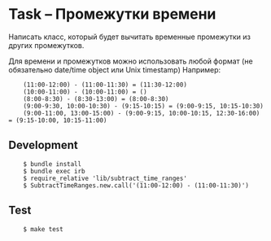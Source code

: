 # Task – Промежутки времени
Написать класс, который будет вычитать временные промежутки
из других промежутков.

Для времени и промежутков можно использовать любой формат (не
обязательно date/time object или Unix timestamp)
Например:

        (11:00-12:00) - (11:00-11:30) = (11:30-12:00)
        (10:00-11:00) - (10:00-11:00) = ()
        (8:00-8:30) - (8:30-13:00) = (8:00-8:30)
        (9:00-9:30, 10:00-10:30) - (9:15-10:15) = (9:00-9:15, 10:15-10:30)
        (9:00-11:00, 13:00-15:00) - (9:00-9:15, 10:00-10:15, 12:30-16:00) = (9:15-10:00, 10:15-11:00)


## Development

        $ bundle install
        $ bundle exec irb
        $ require_relative 'lib/subtract_time_ranges'
        $ SubtractTimeRanges.new.call('(11:00-12:00) - (11:00-11:30)')

## Test

        $ make test
